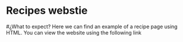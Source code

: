 # Recipes webstie

#¿What to expect?
Here we can find an example of a recipe page using HTML.
You can view the website using the following link

